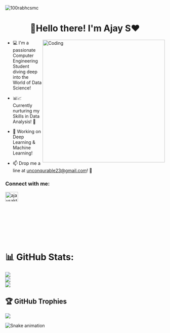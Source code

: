 


<p align="left"> <img src="https://komarev.com/ghpvc/?username=ajay2303&label=Profile%20views&color=0e75b6&style=flat" alt="100rabhcsmc" /> </p>


<h1 align="center"> 👋Hello there! I'm Ajay S❤️ </h1>
<img align="right" alt="Coding" width="386" src="https://user-images.githubusercontent.com/74038190/235224431-e8c8c12e-6826-47f1-89fb-2ddad83b3abf.gif">

- 💻 I'm a passionate Computer Engineering Student diving deep into the World of Data Science!

- 📊📈 Currently nurturing my Skills in Data Analysis! 🤖

- 🔭 Working on Deep Learning & Machine Learning! 

- 📫 Drop me a line at unconqurable23@gmail.com! 📧

<h3 align="left">Connect with me:</h3>

<p align="left">
<a href="https://linkedin.com/in/ajaysakthivel23" target="blank"><img align="center" src="https://raw.githubusercontent.com/rahuldkjain/github-profile-readme-generator/master/src/images/icons/Social/linked-in-alt.svg" alt="ajaysakthivel23" height="30" width="40" /></a>
</p> <br><br><br><br><br><br>

# 📊 GitHub Stats:
![](https://github-readme-stats.vercel.app/api?username=ajay2303&theme=vue&hide_border=false&include_all_commits=false&count_private=false)<br/>
![](https://github-readme-streak-stats.herokuapp.com/?user=ajay2303&theme=vue&hide_border=false)<br/>
![](https://github-readme-stats.vercel.app/api/top-langs/?username=ajay2303&theme=vue&hide_border=false&include_all_commits=false&count_private=false&layout=compact)

## 🏆 GitHub Trophies
![](https://github-profile-trophy.vercel.app/?username=ajay2303&theme=onestar&no-frame=false&no-bg=false&margin-w=4)

<img src="https://raw.githubusercontent.com/Ajay2303/Ajay2303/output/snake.svg" alt="Snake animation" />




	
	




